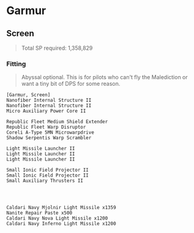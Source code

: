 # Garmur
## Screen
>Total SP required: 1,358,829

### Fitting
> Abyssal optional. This is for pilots who can't fly the Malediction or want a tiny bit of DPS for some reason.
```
[Garmur, Screen]
Nanofiber Internal Structure II
Nanofiber Internal Structure II
Micro Auxiliary Power Core II

Republic Fleet Medium Shield Extender
Republic Fleet Warp Disruptor
Coreli A-Type 5MN Microwarpdrive
Shadow Serpentis Warp Scrambler

Light Missile Launcher II
Light Missile Launcher II
Light Missile Launcher II

Small Ionic Field Projector II
Small Ionic Field Projector II
Small Auxiliary Thrusters II




Caldari Navy Mjolnir Light Missile x1359
Nanite Repair Paste x500
Caldari Navy Nova Light Missile x1200
Caldari Navy Inferno Light Missile x1200
```